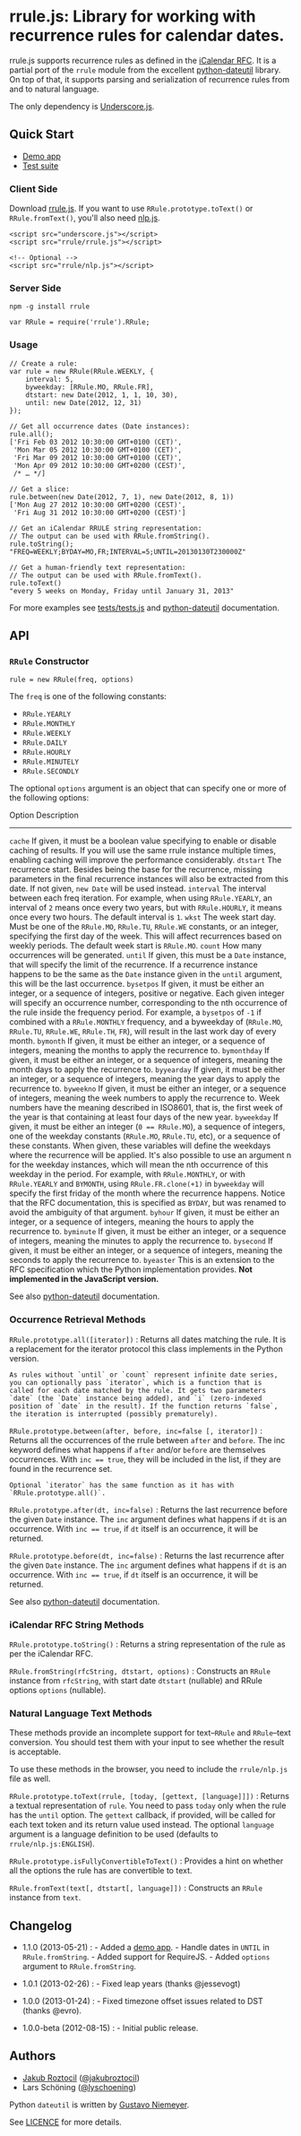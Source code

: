 rrule.js: Library for working with recurrence rules for calendar dates.
=======================================================================

rrule.js supports recurrence rules as defined in the [iCalendar
RFC](http://www.ietf.org/rfc/rfc2445.txt). It is a partial port of the
`rrule` module from the excellent
[python-dateutil](http://labix.org/python-dateutil/) library. On top of
that, it supports parsing and serialization of recurrence rules from and
to natural language.

The only dependency is [Underscore.js](http://underscorejs.org/).

Quick Start
-----------

-   [Demo app](http://jkbr.github.io/rrule/)
-   [Test suite](http://jkbr.github.io/rrule/tests/index.html)

### Client Side

Download
[rrule.js](https://raw.github.com/jkbr/rrule/master/lib/rrule.js). If
you want to use `RRule.prototype.toText()` or `RRule.fromText()`, you'll
also need [nlp.js](https://raw.github.com/jkbr/rrule/master/lib/nlp.js).

~~~~ {.sourceCode .html}
<script src="underscore.js"></script>
<script src="rrule/rrule.js"></script>

<!-- Optional -->
<script src="rrule/nlp.js"></script>
~~~~

### Server Side

~~~~ {.sourceCode .bash}
npm -g install rrule
~~~~

~~~~ {.sourceCode .javascript}
var RRule = require('rrule').RRule;
~~~~

### Usage

~~~~ {.sourceCode .javascript}
// Create a rule:
var rule = new RRule(RRule.WEEKLY, {
    interval: 5,
    byweekday: [RRule.MO, RRule.FR],
    dtstart: new Date(2012, 1, 1, 10, 30),
    until: new Date(2012, 12, 31)
});

// Get all occurrence dates (Date instances):
rule.all();
['Fri Feb 03 2012 10:30:00 GMT+0100 (CET)',
 'Mon Mar 05 2012 10:30:00 GMT+0100 (CET)',
 'Fri Mar 09 2012 10:30:00 GMT+0100 (CET)',
 'Mon Apr 09 2012 10:30:00 GMT+0200 (CEST)',
 /* … */]

// Get a slice:
rule.between(new Date(2012, 7, 1), new Date(2012, 8, 1))
['Mon Aug 27 2012 10:30:00 GMT+0200 (CEST)',
 'Fri Aug 31 2012 10:30:00 GMT+0200 (CEST)']

// Get an iCalendar RRULE string representation:
// The output can be used with RRule.fromString().
rule.toString();
"FREQ=WEEKLY;BYDAY=MO,FR;INTERVAL=5;UNTIL=20130130T230000Z"

// Get a human-friendly text representation:
// The output can be used with RRule.fromText().
rule.toText()
"every 5 weeks on Monday, Friday until January 31, 2013"
~~~~

For more examples see
[tests/tests.js](https://github.com/jkbr/rrule/blob/master/tests/tests.js)
and [python-dateutil](http://labix.org/python-dateutil/) documentation.

API
---

### `RRule` Constructor

~~~~ {.sourceCode .javascript}
rule = new RRule(freq, options)
~~~~

The `freq` is one of the following constants:

-   `RRule.YEARLY`
-   `RRule.MONTHLY`
-   `RRule.WEEKLY`
-   `RRule.DAILY`
-   `RRule.HOURLY`
-   `RRule.MINUTELY`
-   `RRule.SECONDLY`

The optional `options` argument is an object that can specify one or
more of the following options:

  Option         Description
  -------------- --------------------------------------------------------------------
  `cache`        If given, it must be a boolean value specifying to enable or
                 disable caching of results. If you will use the same rrule
                 instance multiple times, enabling caching will improve the
                 performance considerably.
  `dtstart`      The recurrence start. Besides being the base for the
                 recurrence, missing parameters in the final recurrence
                 instances will also be extracted from this date. If not
                 given, `new Date` will be used instead.
  `interval`     The interval between each freq iteration. For example,
                 when using `RRule.YEARLY`, an interval of `2` means once every
                 two years, but with `RRule.HOURLY`, it means once every two hours.
                 The default interval is `1`.
  `wkst`         The week start day. Must be one of the `RRule.MO`,
                 `RRule.TU`, `RRule.WE` constants, or an integer, specifying
                 the first day of the week. This will affect recurrences based
                 on weekly periods. The default week start is `RRule.MO`.
  `count`        How many occurrences will be generated.
  `until`        If given, this must be a `Date` instance, that will specify
                 the limit of the recurrence. If a recurrence instance happens
                 to be the same as the `Date` instance given in the `until`
                 argument, this will be the last occurrence.
  `bysetpos`     If given, it must be either an integer, or a sequence of
                 integers, positive or negative. Each given integer will specify
                 an occurrence number, corresponding to the nth occurrence of
                 the rule inside the frequency period. For example, a
                 `bysetpos` of `-1` if combined with a `RRule.MONTHLY`
                 frequency, and a byweekday of (`RRule.MO`, `RRule.TU`,
                 `RRule.WE`, `RRule.TH`, `FR`), will result in the last
                 work day of every month.
  `bymonth`      If given, it must be either an integer, or a sequence of
                 integers, meaning the months to apply the recurrence to.
  `bymonthday`   If given, it must be either an integer, or a sequence of
                 integers, meaning the month days to apply the recurrence to.
  `byyearday`    If given, it must be either an integer, or a sequence of
                 integers, meaning the year days to apply the recurrence to.
  `byweekno`     If given, it must be either an integer, or a sequence of
                 integers, meaning the week numbers to apply the recurrence to.
                 Week numbers have the meaning described in ISO8601, that is,
                 the first week of the year is that containing at least four
                 days of the new year.
  `byweekday`    If given, it must be either an integer (`0 == RRule.MO`), a
                 sequence of integers, one of the weekday constants (`RRule.MO`,
                 `RRule.TU`, etc), or a sequence of these constants. When given,
                 these variables will define the weekdays where the recurrence
                 will be applied. It's also possible to use an argument n for
                 the weekday instances, which will mean the nth occurrence of
                 this weekday in the period. For example, with `RRule.MONTHLY`,
                 or with `RRule.YEARLY` and `BYMONTH`, using
                 `RRule.FR.clone(+1)` in `byweekday` will specify the
                 first friday of the month where the recurrence happens. Notice
                 that the RFC documentation, this is specified as `BYDAY`,
                 but was renamed to avoid the ambiguity of that argument.
  `byhour`       If given, it must be either an integer, or a sequence of
                 integers, meaning the hours to apply the recurrence to.
  `byminute`     If given, it must be either an integer, or a sequence of
                 integers, meaning the minutes to apply the recurrence to.
  `bysecond`     If given, it must be either an integer, or a sequence of
                 integers, meaning the seconds to apply the recurrence to.
  `byeaster`     This is an extension to the RFC specification which the Python
                 implementation provides.
                 **Not implemented in the JavaScript version.**

See also [python-dateutil](http://labix.org/python-dateutil/)
documentation.

### Occurrence Retrieval Methods

`RRule.prototype.all([iterator])`
:   Returns all dates matching the rule. It is a replacement for the
    iterator protocol this class implements in the Python version.

    As rules without `until` or `count` represent infinite date series,
    you can optionally pass `iterator`, which is a function that is
    called for each date matched by the rule. It gets two parameters
    `date` (the `Date` instance being added), and `i` (zero-indexed
    position of `date` in the result). If the function returns `false`,
    the iteration is interrupted (possibly prematurely).

`RRule.prototype.between(after, before, inc=false [, iterator])`
:   Returns all the occurrences of the rrule between `after` and
    `before`. The inc keyword defines what happens if `after` and/or
    `before` are themselves occurrences. With `inc == true`, they will
    be included in the list, if they are found in the recurrence set.

    Optional `iterator` has the same function as it has with
    `RRule.prototype.all()`.

`RRule.prototype.after(dt, inc=false)`
:   Returns the last recurrence before the given `Date` instance. The
    `inc` argument defines what happens if `dt` is an occurrence. With
    `inc == true`, if `dt` itself is an occurrence, it will be returned.

`RRule.prototype.before(dt, inc=false)`
:   Returns the last recurrence after the given `Date` instance. The
    `inc` argument defines what happens if `dt` is an occurrence. With
    `inc == true`, if `dt` itself is an occurrence, it will be returned.

See also [python-dateutil](http://labix.org/python-dateutil/)
documentation.

### iCalendar RFC String Methods

`RRule.prototype.toString()`
:   Returns a string representation of the rule as per the iCalendar
    RFC.

`RRule.fromString(rfcString, dtstart, options)`
:   Constructs an `RRule` instance from `rfcString`, with start date
    `dtstart` (nullable) and RRule options `options` (nullable).

### Natural Language Text Methods

These methods provide an incomplete support for text–`RRule` and
`RRule`–text conversion. You should test them with your input to see
whether the result is acceptable.

To use these methods in the browser, you need to include the
`rrule/nlp.js` file as well.

`RRule.prototype.toText(rrule, [today, [gettext, [language]]])`
:   Returns a textual representation of `rule`. You need to pass `today`
    only when the rule has the `until` option. The `gettext` callback,
    if provided, will be called for each text token and its return value
    used instead. The optional `language` argument is a language
    definition to be used (defaults to `rrule/nlp.js:ENGLISH`).

`RRule.prototype.isFullyConvertibleToText()`
:   Provides a hint on whether all the options the rule has are
    convertible to text.

`RRule.fromText(text[, dtstart[, language]])`
:   Constructs an `RRule` instance from `text`.

Changelog
---------

-   1.1.0 (2013-05-21)
    :   -   Added a [demo app](http://jkbr.github.io/rrule/).
        -   Handle dates in `UNTIL` in `RRule.fromString`.
        -   Added support for RequireJS.
        -   Added `options` argument to `RRule.fromString`.

-   1.0.1 (2013-02-26)
    :   -   Fixed leap years (thanks @jessevogt)

-   1.0.0 (2013-01-24)
    :   -   Fixed timezone offset issues related to DST (thanks @evro).

-   1.0.0-beta (2012-08-15)
    :   -   Initial public release.

Authors
-------

-   [Jakub Roztocil](http://roztocil.name/)
    ([@jakubroztocil](http://twitter.com/jakubroztocil))
-   Lars Schöning ([@lyschoening](http://twitter.com/lyschoening))

Python `dateutil` is written by [Gustavo
Niemeyer](http://niemeyer.net/).

See [LICENCE](https://github.com/jkbr/rrule/blob/master/LICENCE) for
more details.
